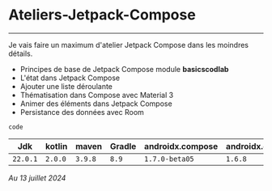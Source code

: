 # Ateliers-Jetpack-Compose
---
Je vais faire un maximum d'atelier Jetpack Compose dans les moindres détails.

- Principes de base de Jetpack Compose module **basicscodlab**
- L'état dans Jetpack Compose
- Ajouter une liste déroulante
- Thématisation dans Compose avec Material 3
- Animer des éléments dans Jetpack Compose
- Persistance des données avec Room

`code`


 Jdk      | kotlin  | maven   | Gradle | androidx.compose | androidx.compose(stable) |
----------|---------|---------|--------|------------------|--------------------------|
 `22.0.1` | `2.0.0` | `3.9.8` | `8.9`  | `1.7.0-beta05`   | `1.6.8`                  |

 *Au 13 juillet 2024*

  